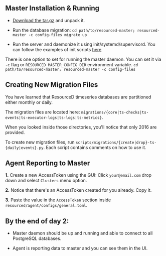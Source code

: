 ## Master Installation & Running

* [Download the tar.gz](https://github.com/resourced/resourced-master/releases) and unpack it.

* Run the database migration: `cd path/to/resourced-master; resourced-master -c config-files migrate up`

* Run the server and daemonize it using init/systemd/supervisord. You can follow the examples of init scripts [here](https://github.com/resourced/resourced-master/tree/master/scripts/init)

There is one option to set for running the master daemon. You can set it via `-c` flag or `RESOURCED_MASTER_CONFIG_DIR` environment variable. `cd path/to/resourced-master; resourced-master -c config-files`


## Creating New Migration Files

You have learned that ResourceD timeseries databases are partitioned either monthly or daily.

The migration files are located here: `migrations/{core|ts-checks|ts-events|ts-executor-logs|ts-logs|ts-metrics}`.

When you looked inside those directories, you'll notice that only 2016 are provided.

To create new migration files, run `scripts/migrations/{create|drop}-ts-{daily|events}.py`. Each script contains comments on how to use it.


## Agent Reporting to Master

**1.** Create a new AccessToken using the GUI: Click `your@email.com` drop down and select `Clusters` menu option.

**2.** Notice that there's an AccessToken created for you already. Copy it.

**3.** Paste the value in the `AccessToken` section inside `resourced/agent/configs/general.toml`.


## By the end of day 2:

* Master daemon should be up and running and able to connect to all PostgreSQL databases.

* Agent is reporting data to master and you can see them in the UI.
